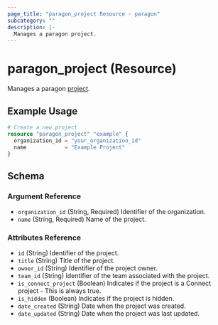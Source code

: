 ```yaml
---
page_title: "paragon_project Resource - paragon"
subcategory: ""
description: |-
  Manages a paragon project.
---
```


# paragon_project (Resource)

Manages a paragon [project](https://docs-prod.useparagon.com/deploying-integrations/projects).

## Example Usage

```terraform
# Create a new project
resource "paragon_project" "example" {
  organization_id = "your_organization_id"
  name            = "Example Project"
}
```

## Schema

### Argument Reference

- `organization_id` (String, Required) Identifier of the organization.
- `name` (String, Required) Name of the project.

### Attributes Reference

- `id` (String) Identifier of the project.
- `title` (String) Title of the project.
- `owner_id` (String) Identifier of the project owner.
- `team_id` (String) Identifier of the team associated with the project.
- `is_connect_project` (Boolean) Indicates if the project is a Connect project - This is always true.
- `is_hidden` (Boolean) Indicates if the project is hidden.
- `date_created` (String) Date when the project was created.
- `date_updated` (String) Date when the project was last updated.